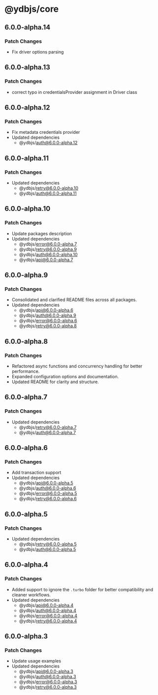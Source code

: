 # @ydbjs/core

## 6.0.0-alpha.14

### Patch Changes

- Fix driver options parsing

## 6.0.0-alpha.13

### Patch Changes

- correct typo in credentialsProvider assignment in Driver class

## 6.0.0-alpha.12

### Patch Changes

- Fix metadata credentials provider
- Updated dependencies
  - @ydbjs/auth@6.0.0-alpha.12

## 6.0.0-alpha.11

### Patch Changes

- Updated dependencies
  - @ydbjs/retry@6.0.0-alpha.10
  - @ydbjs/auth@6.0.0-alpha.11

## 6.0.0-alpha.10

### Patch Changes

- Update packages description
- Updated dependencies
  - @ydbjs/error@6.0.0-alpha.7
  - @ydbjs/retry@6.0.0-alpha.9
  - @ydbjs/auth@6.0.0-alpha.10
  - @ydbjs/api@6.0.0-alpha.7

## 6.0.0-alpha.9

### Patch Changes

- Consolidated and clarified README files across all packages.
- Updated dependencies
  - @ydbjs/api@6.0.0-alpha.6
  - @ydbjs/auth@6.0.0-alpha.9
  - @ydbjs/error@6.0.0-alpha.6
  - @ydbjs/retry@6.0.0-alpha.8

## 6.0.0-alpha.8

### Patch Changes

- Refactored async functions and concurrency handling for better performance.
- Expanded configuration options and documentation.
- Updated README for clarity and structure.

## 6.0.0-alpha.7

### Patch Changes

- Updated dependencies
  - @ydbjs/retry@6.0.0-alpha.7
  - @ydbjs/auth@6.0.0-alpha.7

## 6.0.0-alpha.6

### Patch Changes

- Add transaction support
- Updated dependencies
  - @ydbjs/api@6.0.0-alpha.5
  - @ydbjs/auth@6.0.0-alpha.6
  - @ydbjs/error@6.0.0-alpha.5
  - @ydbjs/retry@6.0.0-alpha.6

## 6.0.0-alpha.5

### Patch Changes

- Updated dependencies
  - @ydbjs/retry@6.0.0-alpha.5
  - @ydbjs/auth@6.0.0-alpha.5

## 6.0.0-alpha.4

### Patch Changes

- Added support to ignore the `.turbo` folder for better compatibility and cleaner workflows.
- Updated dependencies
  - @ydbjs/api@6.0.0-alpha.4
  - @ydbjs/auth@6.0.0-alpha.4
  - @ydbjs/error@6.0.0-alpha.4
  - @ydbjs/retry@6.0.0-alpha.4

## 6.0.0-alpha.3

### Patch Changes

- Update usage examples
- Updated dependencies
  - @ydbjs/api@6.0.0-alpha.3
  - @ydbjs/auth@6.0.0-alpha.3
  - @ydbjs/error@6.0.0-alpha.3
  - @ydbjs/retry@6.0.0-alpha.3

